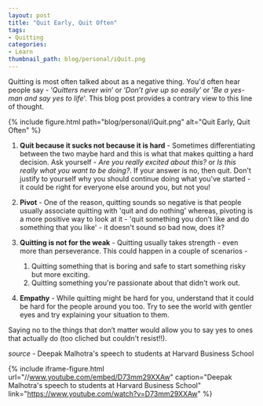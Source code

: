 ```yaml
---
layout: post
title: "Quit Early, Quit Often"
tags:
- Quitting
categories:
- Learn
thumbnail_path: blog/personal/iQuit.png
---
```


Quitting is most often talked about as a negative thing. You'd often hear people say - ‘*Quitters never win*’ or ‘*Don’t give up so easily*’ or '*Be a yes-man and say yes to life*'. This blog post provides a contrary view to this line of thought.

{% include figure.html path="blog/personal/iQuit.png" alt="Quit Early, Quit Often" %} 

1. **Quit because it sucks not because it is hard** - Sometimes differentiating between the two maybe hard and this is what that makes quitting a hard decision. Ask yourself - *Are you really excited about this?* or *Is this really what you want to be doing?*. If your answer is no, then quit. Don't justify to yourself why you should continue doing what you've started - it could be right for everyone else around you, but not you!

2. **Pivot** - One of the reason, quitting sounds so negative is that people usually associate quitting with 'quit and do nothing' whereas, pivoting is a more positive way to look at it - 'quit something you don't like and do something that you like' - it doesn't sound so bad now, does it?

3. **Quitting is not for the weak** - Quitting usually takes strength - even more than perseverance. This could happen in a couple of scenarios - 

	1. Quitting something that is boring and safe to start something risky but more exciting.
	2. Quitting something you're passionate about that didn't work out.

4. **Empathy** - While quitting might be hard for you, understand that it could be hard for the people around you too. Try to see the world with gentler eyes and try explaining your situation to them. 

Saying no to the things that don’t matter would allow you to say yes to ones that actually do (too cliched but couldn't resist!!).

*source* - Deepak Malhotra's speech to students at Harvard Business School

{% include iframe-figure.html url="//www.youtube.com/embed/D73mm29XXAw" caption="Deepak Malhotra's speech to students at Harvard Business School" link="https://www.youtube.com/watch?v=D73mm29XXAw" %}